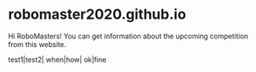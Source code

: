 # robomaster2020.github.io

Hi RoboMasters! You can get information about the upcoming competition from this website.

test1|test2|
when|how|
ok|fine
